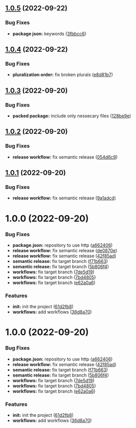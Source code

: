 ## [1.0.5](https://github.com/itaywol/PluralizeLiterals/compare/v1.0.4...v1.0.5) (2022-09-22)


### Bug Fixes

* **package json:** keywords ([3fbbcc6](https://github.com/itaywol/PluralizeLiterals/commit/3fbbcc63e890fb6be32730b5960341b4d824dc2f))

## [1.0.4](https://github.com/itaywol/PluralizeLiterals/compare/v1.0.3...v1.0.4) (2022-09-22)


### Bug Fixes

* **pluralization order:** fix broken plurals ([e8d81b7](https://github.com/itaywol/PluralizeLiterals/commit/e8d81b7ea4c03bb4a11ca4a8f8439d965e7d12b9))

## [1.0.3](https://github.com/itaywol/PluralizeLiterals/compare/v1.0.2...v1.0.3) (2022-09-20)


### Bug Fixes

* **packed package:** include only nessecary files ([128be9e](https://github.com/itaywol/PluralizeLiterals/commit/128be9e3ed240534c82ef49dfe14166f40347ca0))

## [1.0.2](https://github.com/itaywol/PluralizeLiterals/compare/v1.0.1...v1.0.2) (2022-09-20)


### Bug Fixes

* **release workflow:** fix semantic release ([054d6c9](https://github.com/itaywol/PluralizeLiterals/commit/054d6c90317b4a154ccdf0e67558c04b54e53177))

## [1.0.1](https://github.com/itaywol/PluralizeLiterals/compare/v1.0.0...v1.0.1) (2022-09-20)


### Bug Fixes

* **release workflow:** fix semantic release ([9a1adcd](https://github.com/itaywol/PluralizeLiterals/commit/9a1adcd292dde28fb606512aa6a3b1bef3b62660))

# 1.0.0 (2022-09-20)


### Bug Fixes

* **package.json:** repository to use http ([a662406](https://github.com/itaywol/PluralizeLiterals/commit/a66240604f3bf4797e6077fb2f16f28e5e4720f1))
* **release workflow:** fix semantic release ([de0870e](https://github.com/itaywol/PluralizeLiterals/commit/de0870e7b94376cb391fa1f4e2e3c41846109591))
* **release workflow:** fix semantic release ([42f85ad](https://github.com/itaywol/PluralizeLiterals/commit/42f85ad9ca8bd5c4709188b041058f0754fef80d))
* **semantic release:** fix target branch ([f71b663](https://github.com/itaywol/PluralizeLiterals/commit/f71b6639a62b75a7f9b36abb3675d6f06f53714b))
* **semantic release:** fix target branch ([5b806f4](https://github.com/itaywol/PluralizeLiterals/commit/5b806f4ce8d96a6f4afca9db0dbe652a2832d732))
* **workflows:** fix target branch ([7de5d19](https://github.com/itaywol/PluralizeLiterals/commit/7de5d1946fb1b2655a9b6af76ab8c7aac50db44a))
* **workflows:** fix target branch ([7bd4805](https://github.com/itaywol/PluralizeLiterals/commit/7bd4805bfbd24be32a60f96d26c80a0e16a98ce0))
* **workflows:** fix target branch ([e62a0a6](https://github.com/itaywol/PluralizeLiterals/commit/e62a0a63689abb6040b2df98dd9b4989ed1f4fba))


### Features

* **init:** init the project ([61d2fb8](https://github.com/itaywol/PluralizeLiterals/commit/61d2fb8f2cd25cd5d30722e15638f7df992592dc))
* **workflows:** add workflows ([36d8a70](https://github.com/itaywol/PluralizeLiterals/commit/36d8a70169b6092f40b9ca3dbb75c3a59668e45a))

# 1.0.0 (2022-09-20)


### Bug Fixes

* **package.json:** repository to use http ([a662406](https://github.com/itaywol/PluralizeLiterals/commit/a66240604f3bf4797e6077fb2f16f28e5e4720f1))
* **release workflow:** fix semantic release ([42f85ad](https://github.com/itaywol/PluralizeLiterals/commit/42f85ad9ca8bd5c4709188b041058f0754fef80d))
* **semantic release:** fix target branch ([f71b663](https://github.com/itaywol/PluralizeLiterals/commit/f71b6639a62b75a7f9b36abb3675d6f06f53714b))
* **semantic release:** fix target branch ([5b806f4](https://github.com/itaywol/PluralizeLiterals/commit/5b806f4ce8d96a6f4afca9db0dbe652a2832d732))
* **workflows:** fix target branch ([7de5d19](https://github.com/itaywol/PluralizeLiterals/commit/7de5d1946fb1b2655a9b6af76ab8c7aac50db44a))
* **workflows:** fix target branch ([7bd4805](https://github.com/itaywol/PluralizeLiterals/commit/7bd4805bfbd24be32a60f96d26c80a0e16a98ce0))
* **workflows:** fix target branch ([e62a0a6](https://github.com/itaywol/PluralizeLiterals/commit/e62a0a63689abb6040b2df98dd9b4989ed1f4fba))


### Features

* **init:** init the project ([61d2fb8](https://github.com/itaywol/PluralizeLiterals/commit/61d2fb8f2cd25cd5d30722e15638f7df992592dc))
* **workflows:** add workflows ([36d8a70](https://github.com/itaywol/PluralizeLiterals/commit/36d8a70169b6092f40b9ca3dbb75c3a59668e45a))
